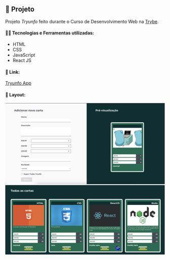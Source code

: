 ## 📌 Projeto
Projeto _Tryunfo_ feito durante o Curso de Desenvolvimento Web na [Trybe](https://www.betrybe.com/).

#### 👩‍💻 Tecnologias e Ferramentas utilizadas:
- HTML
- CSS
- JavaScript
- React JS

#### 🔗 Link:
[Tryunfo App](https://tryunfo-aferanda.vercel.app/)

#### 📸 Layout:
![Desktop](./src/images/screenshot.png)
![Desktop](./src/images/screenshotCards.png)
